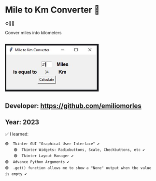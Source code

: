 # Mile to Km Converter 👀
  ⚙🔄🔢

Conver miles into kilometers 

## ![Sample Image](https://github.com/emiliomorles/Mile_to_Km_Converter/blob/master/extra/sample_image001.JPG)

## Developer: https://github.com/emiliomorles

## Year: 2023

✅ I learned:

    🟢  Tkinter GUI "Graphical User Interface" ✔️
        🟢  Tkinter Widgets: Radiobuttons, Scale, Checkbuttons, etc ✔️
        🟢  Tkinter Layout Manager ✔️
    🟢  Advance Python Arguments ✔️
    🟢  .get() function allows me to show a "None" output when the value is empty ✔️
    
